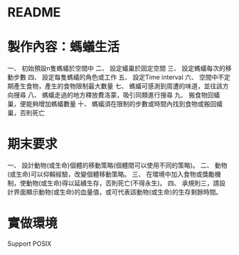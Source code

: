 # README

# 製作內容：螞蟻生活

一、 初始預設n隻螞蟻於空間中
二、 設定蟻巢於固定空間
三、 設定螞蟻每次的移動步數
四、 設定每隻螞蟻的角色或工作
五、 設定Time interval
六、 空間中不定期產生食物，產生的食物限制最大數量
七、 螞蟻可感測到周遭的味道，並往該方向搜尋
八、 螞蟻走過的地方釋放費洛蒙，吸引同類進行搜尋
九、 搬食物回蟻巢，便能夠增加螞蟻數量
十、 螞蟻須在限制的步數或時間內找到食物或搬回蟻巢，否則死亡

# 期末要求
一、 設計動物(或生命)個體的移動策略(個體間可以使用不同的策略)。
二、 動物(或生命)可以仰賴經驗，改變個體移動策略。
三、 在環境中加入食物或獎勵機制，使動物(或生命)得以延續生存，否則死亡(不得永生)。
四、 承規則三，請設計界面顯示動物(或生命)的血量值，或可代表該動物(或生命)的生存剩餘時間。

# 實做環境

Support POSIX
